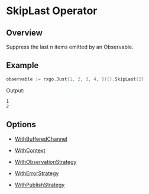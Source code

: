 # SkipLast Operator

## Overview

Suppress the last n items emitted by an Observable.

## Example

```go
observable := rxgo.Just(1, 2, 3, 4, 5)().SkipLast(2)
```

Output:

```
1
2
```

## Options

* [WithBufferedChannel](options.md#withbufferedchannel)

* [WithContext](options.md#withcontext)

* [WithObservationStrategy](options.md#withobservationstrategy)

* [WithErrorStrategy](options.md#witherrorstrategy)

* [WithPublishStrategy](options.md#withpublishstrategy)